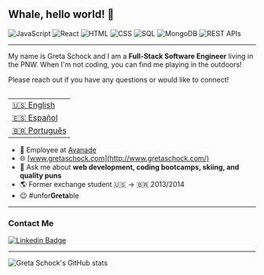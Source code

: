 ## Whale, hello world! 🐳 

![JavaScript](https://img.shields.io/badge/JavaScript_-success)
![React](https://img.shields.io/badge/React_-9cf)
![HTML](https://img.shields.io/badge/HTML_-red)
![CSS](https://img.shields.io/badge/CSS_-blueviolet)
![SQL](https://img.shields.io/badge/SQL_-informational)
![MongoDB](https://img.shields.io/badge/NoSQL_-green)
![REST APIs](https://img.shields.io/badge/REST_APIs_-important)

---
My name is Greta Schock and I am a **Full-Stack Software Engineer** living in the PNW. When I'm not coding, you can find me playing in the outdoors!

Please reach out if you have any questions or would like to connect!

<table align="right">
 <tr><td><a href="README.md" target="_blank">🇺🇸 English</a></td></tr>
 <tr><td><a href="README_sp.md" target="_blank">🇪🇸 Español</a></td></tr>
 <tr><td><a href="README_pt.md"target="_blank">🇧🇷 Português</a></td></tr>
</table>

- 🍊 Employee at [Avanade](https://www.avanade.com/en) 
- 🌐 [www.gretaschock.com](http://www.gretaschock.com/)
- 💬 Ask me about **web development, coding bootcamps, skiing, and quality puns**
- 🌎 Former exchange student 🇺🇸 → 🇧🇷 2013/2014
- 😉  #unfor<strong>Greta</strong>ble


---
### Contact Me
[![Linkedin Badge](https://img.shields.io/badge/-Greta_Schock-blue?style=flat-square&logo=Linkedin&logoColor=white&link=https://www.linkedin.com/in/greta-schock/)](https://www.linkedin.com/in/greta-schock/)

---
![Greta Schock's GitHub stats](https://github-readme-stats.vercel.app/api?username=greta-schock&show_icons=true&theme=vue&count_private=true)

